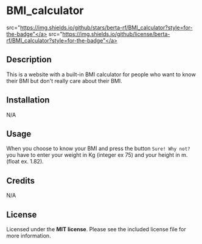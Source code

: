 # BMI_calculator
<a> src="https://img.shields.io/github/stars/berta-rf/BMI_calculator?style=for-the-badge"</a>
<a> src="https://img.shields.io/github/license/berta-rf/BMI_calculator?style=for-the-badge"</a>


## Description

This is a website with a built-in BMI calculator for people who want to know their BMI but don't really care about their BMI.

## Installation

N/A

## Usage

When you choose to know your BMI and press the button `Sure! Why not?` you have to enter your weight in Kg (integer ex 75) and your height in m. (float ex. 1.82).

## Credits

N/A

## License

Licensed under the **MIT license**. Please see the included license file for more information.


